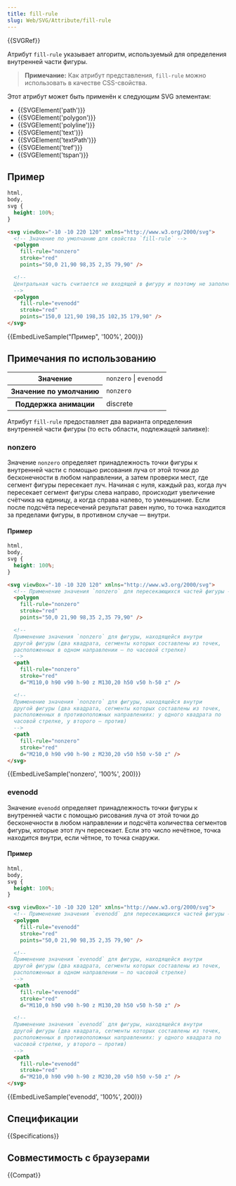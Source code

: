 ```yaml
---
title: fill-rule
slug: Web/SVG/Attribute/fill-rule
---
```


{{SVGRef}}

Атрибут `fill-rule` указывает алгоритм, используемый для определения внутренней части фигуры.

> **Примечание:** Как атрибут представления, `fill-rule` можно использовать в качестве CSS-свойства.

Этот атрибут может быть применён к следующим SVG элементам:

- {{SVGElement('path')}}
- {{SVGElement('polygon')}}
- {{SVGElement('polyline')}}
- {{SVGElement('text')}}
- {{SVGElement('textPath')}}
- {{SVGElement('tref')}}
- {{SVGElement('tspan')}}

## Пример

```css hidden
html,
body,
svg {
  height: 100%;
}
```

```html
<svg viewBox="-10 -10 220 120" xmlns="http://www.w3.org/2000/svg">
  <!-- Значение по умолчанию для свойства `fill-rule` -->
  <polygon
    fill-rule="nonzero"
    stroke="red"
    points="50,0 21,90 98,35 2,35 79,90" />

  <!--
  Центральная часть считается не входящей в фигуру и поэтому не заполняется цветом
  -->
  <polygon
    fill-rule="evenodd"
    stroke="red"
    points="150,0 121,90 198,35 102,35 179,90" />
</svg>
```

{{EmbedLiveSample("Пример", '100%', 200)}}

## Примечания по использованию

<table class="properties">
  <tbody>
    <tr>
      <th scope="row">Значение</th>
      <td><code>nonzero</code> | <code>evenodd</code></td>
    </tr>
    <tr>
      <th scope="row">Значение по умолчанию</th>
      <td><code>nonzero</code></td>
    </tr>
    <tr>
      <th scope="row">Поддержка анимации</th>
      <td>discrete</td>
    </tr>
  </tbody>
</table>

Атрибут `fill-rule` предоставляет два варианта определения внутренней части фигуры (то есть области, подлежащей заливке):

### nonzero

Значение `nonzero` определяет принадлежность точки фигуры к внутренней части с помощью рисования луча от этой точки до бесконечности в любом направлении, а затем проверки мест, где сегмент фигуры пересекает луч. Начиная с нуля, каждый раз, когда луч пересекает сегмент фигуры слева направо, происходит увеличение счётчика на единицу, а когда справа налево, то уменьшение. Если после подсчёта пересечений результат равен нулю, то точка находится за пределами фигуры, в противном случае — внутри.

#### Пример

```css hidden
html,
body,
svg {
  height: 100%;
}
```

```html
<svg viewBox="-10 -10 320 120" xmlns="http://www.w3.org/2000/svg">
  <!-- Применение значения `nonzero` для пересекающихся частей фигуры -->
  <polygon
    fill-rule="nonzero"
    stroke="red"
    points="50,0 21,90 98,35 2,35 79,90" />

  <!--
  Применение значения `nonzero` для фигуры, находящейся внутри 
  другой фигуры (два квадрата, сегменты которых составлены из точек, 
  расположенных в одном направлении — по часовой стрелке)
  -->
  <path
    fill-rule="nonzero"
    stroke="red"
    d="M110,0 h90 v90 h-90 z M130,20 h50 v50 h-50 z" />

  <!--
  Применение значения `nonzero` для фигуры, находящейся внутри 
  другой фигуры (два квадрата, сегменты которых составлены из точек, 
  расположенных в противоположных направлениях: у одного квадрата по
  часовой стрелке, у второго — против)
  -->
  <path
    fill-rule="nonzero"
    stroke="red"
    d="M210,0 h90 v90 h-90 z M230,20 v50 h50 v-50 z" />
</svg>
```

{{EmbedLiveSample('nonzero', '100%', 200)}}

### evenodd

Значение `evenodd` определяет принадлежность точки фигуры к внутренней части с помощью рисования луча от этой точки до бесконечности в любом направлении и подсчёта количества сегментов фигуры, которые этот луч пересекает. Если это число нечётное, точка находится внутри, если чётное, то точка снаружи.

#### Пример

```css hidden
html,
body,
svg {
  height: 100%;
}
```

```html
<svg viewBox="-10 -10 320 120" xmlns="http://www.w3.org/2000/svg">
  <!-- Применение значения `evenodd` для пересекающихся частей фигуры -->
  <polygon
    fill-rule="evenodd"
    stroke="red"
    points="50,0 21,90 98,35 2,35 79,90" />

  <!--
  Применение значения `evenodd` для фигуры, находящейся внутри 
  другой фигуры (два квадрата, сегменты которых составлены из точек, 
  расположенных в одном направлении — по часовой стрелке)
  -->
  <path
    fill-rule="evenodd"
    stroke="red"
    d="M110,0 h90 v90 h-90 z M130,20 h50 v50 h-50 z" />

  <!--
  Применение значения `evenodd` для фигуры, находящейся внутри 
  другой фигуры (два квадрата, сегменты которых составлены из точек, 
  расположенных в противоположных направлениях: у одного квадрата по
  часовой стрелке, у второго — против)
  -->
  <path
    fill-rule="evenodd"
    stroke="red"
    d="M210,0 h90 v90 h-90 z M230,20 v50 h50 v-50 z" />
</svg>
```

{{EmbedLiveSample('evenodd', '100%', 200)}}

## Спецификации

{{Specifications}}

## Совместимость с браузерами

{{Compat}}

